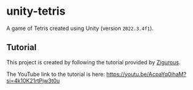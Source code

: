 # unity-tetris
A game of Tetris created using Unity (version `2022.3.4f1`).

## Tutorial 
This project is created by following the tutorial provided by [Zigurous](https://github.com/zigurous).

The YouTube link to the tutorial is here: https://youtu.be/AcpaYq0ihaM?si=4k10K21rtPjw3t0u
